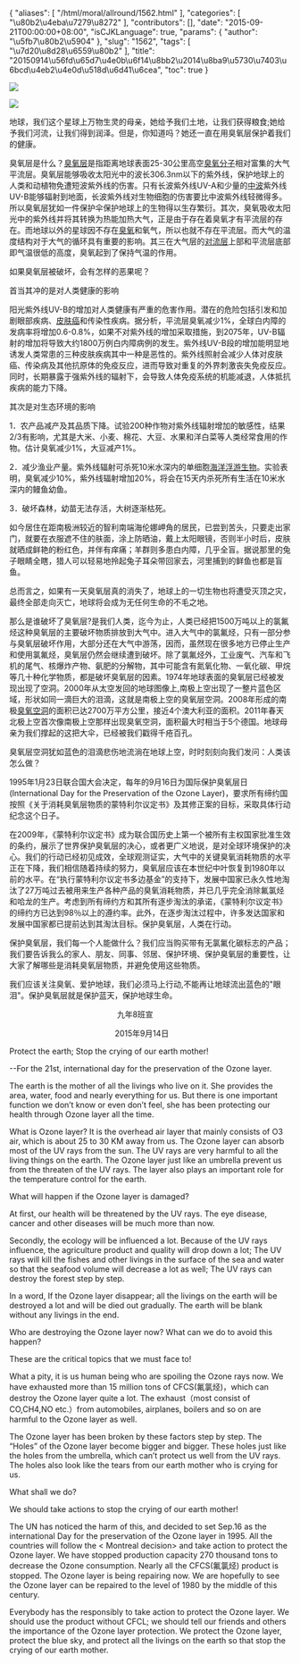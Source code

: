 {
    "aliases": [
        "/html/moral/allround/1562.html"
    ],
    "categories": [
        "\u80b2\u4eba\u7279\u8272"
    ],
    "contributors": [],
    "date": "2015-09-21T00:00:00+08:00",
    "isCJKLanguage": true,
    "params": {
        "author": "\u5fb7\u80b2\u5904"
    },
    "slug": "1562",
    "tags": [
        "\u7d20\u8d28\u6559\u80b2"
    ],
    "title": "20150914\u56fd\u65d7\u4e0b\u6f14\u8bb2\u2014\u8ba9\u5730\u7403\u6bcd\u4eb2\u4e0d\u518d\u6d41\u6cea",
    "toc": true
}

![](https://cdn.tfls.online/mirror/full/6b726dedd9230852c1d5f3fe85ee15b89e33ca09.jpg)




![](https://cdn.tfls.online/mirror/full/dd9c475bf843b4152ad057d1ebf0689b47a18d61.jpg)




  








地球，我们这个星球上万物生灵的母亲，她给予我们土地，让我们获得粮食;她给予我们河流，让我们得到润泽。但是，你知道吗？她还一直在用臭氧层保护着我们的健康。




臭氧层是什么？[臭氧层](http://baike.baidu.com/view/72036.htm)是指距离地球表面25-30公里高空[臭氧分子](http://baike.baidu.com/subview/14032658/14607663.htm)相对富集的大气平流层。臭氧层能够吸收太阳光中的波长306.3nm以下的紫外线，保护地球上的人类和动植物免遭短波紫外线的伤害。只有长波紫外线UV-A和少量的[中波](http://baike.baidu.com/view/179946.htm)紫外线UV-B能够辐射到地面，长波紫外线对生物细胞的伤害要比中波紫外线轻微得多。所以臭氧层犹如一件保护伞保护地球上的生物得以生存繁衍。其次，臭氧吸收太阳光中的紫外线并将其转换为热能加热大气，正是由于存在着臭氧才有平流层的存在。而地球以外的星球因不存在[臭氧](http://baike.baidu.com/view/18827.htm)和氧气，所以也就不存在平流层。而大气的温度结构对于大气的循环具有重要的影响。其三在大气层的[对流层](http://baike.baidu.com/view/20403.htm)上部和平流层底部即气温很低的高度，臭氧起到了保持气温的作用。




如果臭氧层被破坏，会有怎样的恶果呢？




首当其冲的是对人类健康的影响




阳光紫外线UV-B的增加对人类健康有严重的危害作用。潜在的危险包括引发和加剧眼部疾病、[皮肤癌](http://baike.baidu.com/view/124615.htm)和传染性疾病。据分析，平流层臭氧减少1%，全球白内障的发病率将增加0.6-0.8%，如果不对紫外线的增加采取措施，到2075年，UV-B辐射的增加将导致大约1800万例白内障病例的发生。紫外线UV-B段的增加能明显地诱发人类常患的三种皮肤疾病其中一种是恶性的。紫外线照射会减少人体对皮肤癌、传染病及其他抗原体的免疫反应，进而导致对重复的外界刺激丧失免疫反应。同时，长期暴露于强紫外线的辐射下，会导致人体免疫系统的机能减退，人体抵抗疾病的能力下降。




其次是对生态环境的影响




1．农产品减产及其品质下降。试验200种作物对紫外线辐射增加的敏感性，结果2/3有影响，尤其是大米、小麦、棉花、大豆、水果和洋白菜等人类经常食用的作物。估计臭氧减少1%，大豆减产1%。




2．减少渔业产量。紫外线辐射可杀死10米水深内的单细胞[海洋浮游生物](http://baike.baidu.com/view/686155.htm)。实验表明，臭氧减少10%，紫外线辐射增加20%，将会在15天内杀死所有生活在10米水深内的鳗鱼幼鱼。




3．破坏森林，幼苗无法存活，大树逐渐枯死。




如今居住在距南极洲较近的智利南端海伦娜岬角的居民，已尝到苦头，只要走出家门，就要在衣服遮不住的肤面，涂上防晒油，戴上太阳眼镜，否则半小时后，皮肤就晒成鲜艳的粉红色，并伴有痒痛；羊群则多患白内障，几乎全盲。据说那里的兔子眼睛全瞎，猎人可以轻易地拎起兔子耳朵带回家去，河里捕到的鲜鱼也都是盲鱼。




总而言之，如果有一天臭氧层真的消失了，地球上的一切生物也将遭受灭顶之灾，最终全部走向灭亡，地球将会成为无任何生命的不毛之地。









那么是谁破坏了臭氧层?是我们人类，迄今为止，人类已经把1500万吨以上的氯氟烃这种臭氧层的主要破坏物质排放到大气中。进入大气中的氯氟烃，只有一部分参与臭氧层破坏作用，大部分还在大气中游荡，因而，虽然现在很多地方已停止生产和使用氯氟烃，臭氧层仍然会继续遭到破坏。除了氯氟烃外，工业废气、汽车和飞机的尾气、核爆炸产物、氨肥的分解物，其中可能含有氮氧化物、一氧化碳、甲烷等几十种化学物质，都是破坏臭氧层的因素。1974年地球表面的臭氧层已经被发现出现了空洞。2000年从太空发回的地球图像上,南极上空出现了一整片蓝色区域，形状如同一滴巨大的泪滴，这就是南极上空的臭氧层空洞。2008年形成的南极[臭氧空洞](http://baike.baidu.com/view/24089.htm)的面积已达2700万平方公里，接近4个澳大利亚的面积。2011年春天北极上空首次像南极上空那样出现臭氧空洞，面积最大时相当于5个德国。地球母亲为我们撑起的这把大伞，已经被我们戳得千疮百孔。




臭氧层空洞犹如蓝色的泪滴悲伤地流淌在地球上空，时时刻刻向我们发问：人类该怎么做？




1995年1月23日联合国大会决定，每年的9月16日为国际保护臭氧层日(International
Day for the Preservation of the Ozone Layer)，要求所有缔约国按照《关于消耗臭氧层物质的蒙特利尔议定书》及其修正案的目标，采取具体行动纪念这个日子。




在2009年，《蒙特利尔议定书》成为联合国历史上第一个被所有主权国家批准生效的条约，展示了世界保护臭氧层的决心，或者更广义地说，是对全球环境保护的决心。我们的行动已经初见成效，全球观测证实，大气中的关键臭氧消耗物质的水平正在下降，我们相信随着持续的努力，臭氧层应该在本世纪中叶恢复到1980年以前的水平。在“执行蒙特利尔议定书多边基金”的支持下，发展中国家已永久性地淘汰了27万吨过去被用来生产各种产品的臭氧消耗物质，并已几乎完全消除氟氯烃和哈龙的生产。考虑到所有缔约方和其所有逐步淘汰的承诺，《蒙特利尔议定书》的缔约方已达到98％以上的遵约率。此外，在逐步淘汰过程中，许多发达国家和发展中国家都已提前达到其淘汰目标。保护臭氧层，人类在行动。




保护臭氧层，我们每一个人能做什么？我们应当购买带有无氯氟化碳标志的产品；我们要告诉我么的家人、朋友、同事、邻居、保护环境、保护臭氧层的重要性，让大家了解哪些是消耗臭氧层物质，并避免使用这些物质。




我们应该关注臭氧、爱护地球，我们必须马上行动,不能再让地球流出蓝色的"眼泪"。保护臭氧层就是保护蓝天，保护地球生命。









                 
                     
         九年8班宣




                 
                     
        2015年9月14日














Protect the earth; Stop the crying of our earth mother!




--For the 21st, international day for the preservation of the
Ozone layer.




The earth is the mother of all the livings who live on it. She
provides the area, water, food and nearly everything for us. But there is one
important function we don’t know or even don’t feel, she has been protecting
our health through Ozone layer all the time.




What is Ozone layer? It is the overhead air layer that mainly
consists of O3 air, which is about 25 to 30 KM away from us. The Ozone layer
can absorb most of the UV rays from the sun. The UV rays are very harmful to
all the living things on the earth. The Ozone layer just like an umbrella
prevent us from the threaten of the UV rays. The layer also plays an important
role for the temperature control for the earth.




What will happen if the Ozone layer is damaged?




At first, our health will be threatened by the UV rays. The eye
disease, cancer and other diseases will be much more than now.




Secondly, the ecology will be influenced a lot. Because of the UV
rays influence, the agriculture product and quality will drop down a lot; The
UV rays will kill the fishes and other livings in the surface of the sea and
water so that the seafood volume will decrease a lot as well; The UV rays can
destroy the forest step by step.




In a word, If the Ozone layer disappear; all the livings on the
earth will be destroyed a lot and will be died out gradually. The earth will be
blank without any livings in the end. 









Who are destroying the Ozone layer now? What can we do to avoid
this happen?




These are the critical topics that we must face to!




What a pity, it is us human being who are spoiling the Ozone rays
now. We have exhausted more than 15 million tons of CFCS(氟氯烃)，which can destroy the
Ozone layer quite a lot. The exhaust（most consist
of CO,CH4,NO etc.）from automobiles,
airplanes, boilers and so on are harmful to the Ozone layer as well.




The Ozone layer has been broken by these factors step by step. The
“Holes” of the Ozone layer become bigger and bigger. These holes just like the
holes from the umbrella, which can’t protect us well from the UV rays. The
holes also look like the tears from our earth mother who is crying for us.




What shall we do?




We should take actions to stop the crying of our earth mother!




The UN has noticed the harm of this, and decided to set Sep.16 as
the international Day for the preservation of the Ozone layer in 1995. All the
countries will follow the < Montreal decision> and take action to protect
the Ozone layer. We have stopped production capacity 270 thousand tons to
decrease the Ozone consumption. Nearly all the CFCS(氟氯烃) product is stopped. The Ozone layer is being repairing now. We
are hopefully to see the Ozone layer can be repaired to the level of 1980 by
the middle of this century.




Everybody has the responsibly to take action to protect the Ozone
layer. We should use the product without CFCL; we should tell our friends and
others the importance of the Ozone layer protection. We protect the Ozone
layer, protect the blue sky, and protect all the livings on the earth so that
stop the crying of our earth mother.




 



